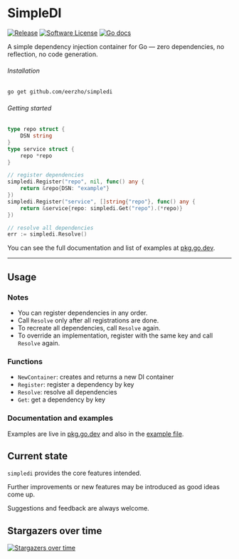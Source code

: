 # SimpleDI

[![Release](https://img.shields.io/github/release/eerzho/simpledi.svg?style=for-the-badge)](https://github.com/eerzho/simpledi/releases/latest)
[![Software License](https://img.shields.io/github/license/eerzho/simpledi.svg?style=for-the-badge)](https://github.com/eerzho/simpledi/blob/main/LICENSE)
[![Go docs](https://img.shields.io/badge/go-reference-blue.svg?style=for-the-badge)](https://pkg.go.dev/github.com/eerzho/simpledi)

A simple dependency injection container for Go — zero dependencies, no reflection, no code generation.

###### Installation

```bash
go get github.com/eerzho/simpledi
```

###### Getting started

```go
type repo struct {
    DSN string
}
type service struct {
    repo *repo
}

// register dependencies
simpledi.Register("repo", nil, func() any {
    return &repo{DSN: "example"}
})
simpledi.Register("service", []string{"repo"}, func() any {
    return &service{repo: simpledi.Get("repo").(*repo)}
})

// resolve all dependencies
err := simpledi.Resolve()
```

You can see the full documentation and list of examples at [pkg.go.dev](https://pkg.go.dev/github.com/eerzho/simpledi).

---

## Usage

### Notes

* You can register dependencies in any order.
* Call `Resolve` only after all registrations are done.
* To recreate all dependencies, call `Resolve` again.
* To override an implementation, register with the same key and call `Resolve` again.

### Functions
* `NewContainer`: creates and returns a new DI container
* `Register`: register a dependency by key
* `Resolve`: resolve all dependencies
* `Get`: get a dependency by key

### Documentation and examples

Examples are live in [pkg.go.dev](https://pkg.go.dev/github.com/eerzho/simpledi)
and also in the [example file](./container_example_test.go).

## Current state

`simpledi` provides the core features intended.

Further improvements or new features may be introduced as good ideas come up.

Suggestions and feedback are always welcome.

## Stargazers over time

[![Stargazers over time](https://starchart.cc/eerzho/simpledi.svg?background=%23FFFFFF&axis=%23333333&line=%236b63ff)](https://starchart.cc/eerzho/simpledi)
